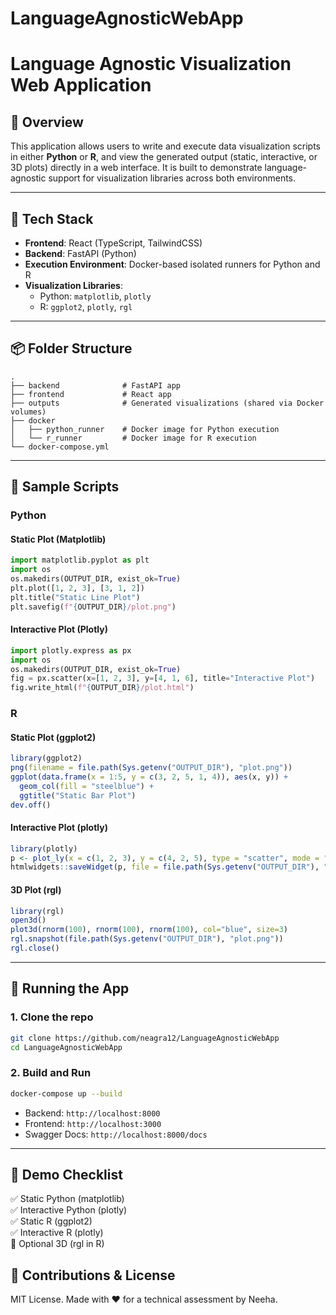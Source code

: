 # LanguageAgnosticWebApp
# Language Agnostic Visualization Web Application

## 🚀 Overview

This application allows users to write and execute data visualization scripts in either **Python** or **R**, and view the generated output (static, interactive, or 3D plots) directly in a web interface. It is built to demonstrate language-agnostic support for visualization libraries across both environments.

---

## 🧰 Tech Stack

- **Frontend**: React (TypeScript, TailwindCSS)
- **Backend**: FastAPI (Python)
- **Execution Environment**: Docker-based isolated runners for Python and R
- **Visualization Libraries**:
  - Python: `matplotlib`, `plotly`
  - R: `ggplot2`, `plotly`, `rgl`

---

## 📦 Folder Structure

```
.
├── backend              # FastAPI app
├── frontend             # React app
├── outputs              # Generated visualizations (shared via Docker volumes)
├── docker
│   ├── python_runner    # Docker image for Python execution
│   └── r_runner         # Docker image for R execution
└── docker-compose.yml
```

---

## 🧪 Sample Scripts

### Python

#### Static Plot (Matplotlib)
```python
import matplotlib.pyplot as plt
import os
os.makedirs(OUTPUT_DIR, exist_ok=True)
plt.plot([1, 2, 3], [3, 1, 2])
plt.title("Static Line Plot")
plt.savefig(f"{OUTPUT_DIR}/plot.png")
```

#### Interactive Plot (Plotly)
```python
import plotly.express as px
import os
os.makedirs(OUTPUT_DIR, exist_ok=True)
fig = px.scatter(x=[1, 2, 3], y=[4, 1, 6], title="Interactive Plot")
fig.write_html(f"{OUTPUT_DIR}/plot.html")
```

### R

#### Static Plot (ggplot2)
```r
library(ggplot2)
png(filename = file.path(Sys.getenv("OUTPUT_DIR"), "plot.png"))
ggplot(data.frame(x = 1:5, y = c(3, 2, 5, 1, 4)), aes(x, y)) +
  geom_col(fill = "steelblue") +
  ggtitle("Static Bar Plot")
dev.off()
```

#### Interactive Plot (plotly)
```r
library(plotly)
p <- plot_ly(x = c(1, 2, 3), y = c(4, 2, 5), type = "scatter", mode = "lines+markers")
htmlwidgets::saveWidget(p, file = file.path(Sys.getenv("OUTPUT_DIR"), "plot.html"))
```

#### 3D Plot (rgl)
```r
library(rgl)
open3d()
plot3d(rnorm(100), rnorm(100), rnorm(100), col="blue", size=3)
rgl.snapshot(file.path(Sys.getenv("OUTPUT_DIR"), "plot.png"))
rgl.close()
```

---

## 🔧 Running the App

### 1. Clone the repo
```bash
git clone https://github.com/neagra12/LanguageAgnosticWebApp
cd LanguageAgnosticWebApp
```

### 2. Build and Run
```bash
docker-compose up --build
```

- Backend: `http://localhost:8000`
- Frontend: `http://localhost:3000`
- Swagger Docs: `http://localhost:8000/docs`

---

## 🎥 Demo Checklist

✅ Static Python (matplotlib)  
✅ Interactive Python (plotly)  
✅ Static R (ggplot2)  
✅ Interactive R (plotly)  
🔄 Optional 3D (rgl in R)

> 

## 🙌 Contributions & License

MIT License. Made with ❤️ for a technical assessment by Neeha.
